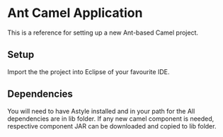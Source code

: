 # Ant Camel Application
This is a reference for setting up a new Ant-based Camel project. 

## Setup

Import the the project into Eclipse of your favourite IDE.

## Dependencies

You will need to have Astyle installed and in your path for the
All dependencies are in lib folder. If any new camel component is needed, respective component JAR can be downloaded and copied to lib folder.
